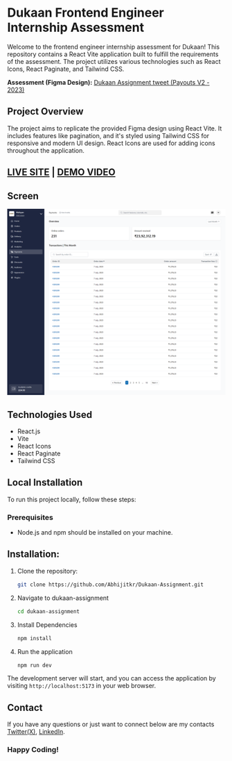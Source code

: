 # Dukaan Frontend Engineer Internship Assessment

Welcome to the frontend engineer internship assessment for Dukaan! This repository contains a React Vite application built to fulfill the requirements of the assessment. The project utilizes various technologies such as React Icons, React Paginate, and Tailwind CSS.

**Assessment (Figma Design):**
[Dukaan Assignment tweet (Payouts V2 - 2023)](https://twitter.com/subhashchy/status/1744308069751025894?t=07R6p4n89mn5Vr7tKXvaGA&s=19)

## Project Overview

The project aims to replicate the provided Figma design using React Vite. It includes features like pagination, and it's styled using Tailwind CSS for responsive and modern UI design. React Icons are used for adding icons throughout the application.

## [**LIVE SITE**](https://dukaan-payment.netlify.app/) | [DEMO VIDEO](https://youtu.be/JvvM8Vql3ks)

## Screen

![Nishyan Payment](./src/payments/images/paymentScreen.png)

## Technologies Used

- React.js
- Vite
- React Icons
- React Paginate
- Tailwind CSS

## Local Installation

To run this project locally, follow these steps:

### Prerequisites

- Node.js and npm should be installed on your machine.

## Installation:

1. Clone the repository:

   ```bash
   git clone https://github.com/Abhijitkr/Dukaan-Assignment.git
   ```

2. Navigate to dukaan-assignment

   ```bash
   cd dukaan-assignment
   ```

3. Install Dependencies

   ```bash
   npm install
   ```

4. Run the application

   ```bash
   npm run dev
   ```

The development server will start, and you can access the application by visiting `http://localhost:5173` in your web browser.

## Contact

If you have any questions or just want to connect below are my contacts [Twitter(X)](https://twitter.com/AbhijitKrM), [LinkedIn](https://www.linkedin.com/in/abhijitkrma/).

### Happy Coding!
